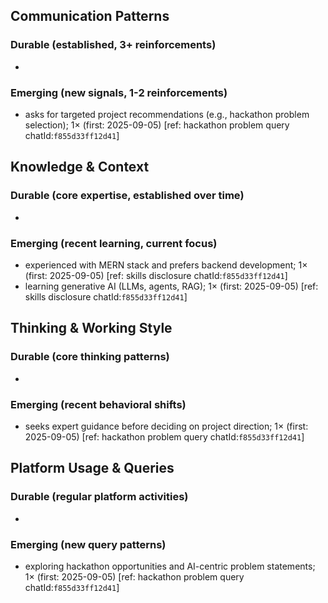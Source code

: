 ## Communication Patterns
### Durable (established, 3+ reinforcements)
- 

### Emerging (new signals, 1-2 reinforcements)
- asks for targeted project recommendations (e.g., hackathon problem selection); 1× (first: 2025-09-05) [ref: hackathon problem query chatId:`f855d33ff12d41`]

## Knowledge & Context
### Durable (core expertise, established over time)
- 

### Emerging (recent learning, current focus)  
- experienced with MERN stack and prefers backend development; 1× (first: 2025-09-05) [ref: skills disclosure chatId:`f855d33ff12d41`]
- learning generative AI (LLMs, agents, RAG); 1× (first: 2025-09-05) [ref: skills disclosure chatId:`f855d33ff12d41`]

## Thinking & Working Style
### Durable (core thinking patterns)
- 

### Emerging (recent behavioral shifts)
- seeks expert guidance before deciding on project direction; 1× (first: 2025-09-05) [ref: hackathon problem query chatId:`f855d33ff12d41`]

## Platform Usage & Queries
### Durable (regular platform activities)
- 

### Emerging (new query patterns)
- exploring hackathon opportunities and AI-centric problem statements; 1× (first: 2025-09-05) [ref: hackathon problem query chatId:`f855d33ff12d41`]
